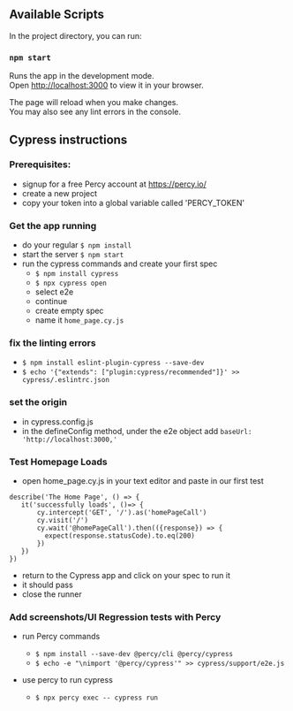 
## Available Scripts

In the project directory, you can run:

### `npm start`

Runs the app in the development mode.\
Open [http://localhost:3000](http://localhost:3000) to view it in your browser.

The page will reload when you make changes.\
You may also see any lint errors in the console.



## Cypress instructions
### Prerequisites:
 - signup for a free Percy account at https://percy.io/
- create a new project
- copy your token into a global variable called 'PERCY_TOKEN'
### Get the app running
- do your regular `$ npm install`
- start the server `$ npm start`
- run the cypress commands and create your first spec
	- `$ npm install cypress`
	- `$ npx cypress open`
    - select e2e
    - continue
    - create empty spec
    - name it `home_page.cy.js`

### fix the linting errors
- `$ npm install eslint-plugin-cypress --save-dev`
- `$ echo '{"extends": ["plugin:cypress/recommended"]}' >> cypress/.eslintrc.json`
### set the origin
- in cypress.config.js
 - in the defineConfig method, under the e2e object add `baseUrl: 'http://localhost:3000,'`
### Test Homepage Loads
 - open home_page.cy.js in your text editor and paste in our first test
 ```
 describe('The Home Page', () => {
    it('successfully loads', ()=> {
        cy.intercept('GET', '/').as('homePageCall')
        cy.visit('/')
        cy.wait('@homePageCall').then(({response}) => {
          expect(response.statusCode).to.eq(200)
        })
    })
})
```
- return to the Cypress app and click on your spec to run it
- it should pass
- close the runner

### Add screenshots/UI Regression tests with Percy
- run Percy commands
	- `$ npm install --save-dev @percy/cli @percy/cypress`
	- `$ echo -e "\nimport '@percy/cypress'" >> cypress/support/e2e.js`

- use percy to run cypress
    - `$ npx percy exec -- cypress run `
